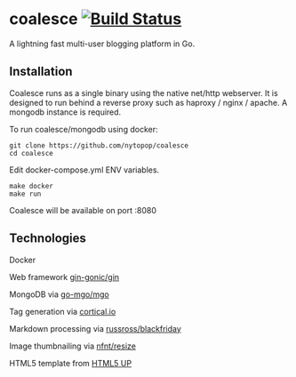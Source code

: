 # coalesce [![Build Status](https://travis-ci.org/nytopop/coalesce.svg?branch=master)](https://travis-ci.org/nytopop/coalesce)

A lightning fast multi-user blogging platform in Go.

## Installation

Coalesce runs as a single binary using the native net/http webserver. It is designed to run behind a reverse proxy such as haproxy / nginx / apache. A mongodb instance is required.

To run coalesce/mongodb using docker:

    git clone https://github.com/nytopop/coalesce
    cd coalesce

Edit docker-compose.yml ENV variables.

	make docker
    make run

Coalesce will be available on port :8080

## Technologies

Docker

Web framework [gin-gonic/gin](https://github.com/gin-gonic/gin)

MongoDB via [go-mgo/mgo](https://github.com/go-mgo/mgo)

Tag generation via [cortical.io](http://www.cortical.io/)

Markdown processing via [russross/blackfriday](https://github.com/russross/blackfriday)

Image thumbnailing via [nfnt/resize](https://github.com/nfnt/resize)

HTML5 template from [HTML5 UP](https://html5up.net/)
